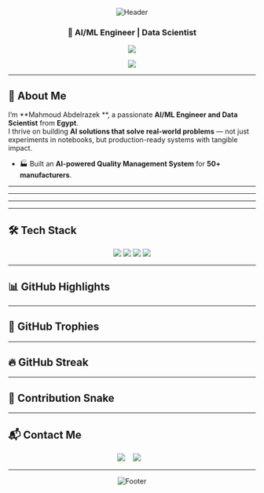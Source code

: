 <!-- ===========================
     Mahmoud Abdelrazek — README
=========================== -->

<!-- Gradient Header -->
<p align="center">
  <img src="https://capsule-render.vercel.app/api?type=waving&color=0:007BFF,100:00CFFF&height=200&section=header&text=-Eldin&fontColor=ffffff&fontSize=50&animation=twinkling&fontAlignY=40" alt="Header"/>
</p>

<h3 align="center">🚀 AI/ML Engineer | Data Scientist </h3>

<p align="center">
  <a href="https://www.google.com/search?q=Sayed+Tag-Eldin">
    <img src="https://readme-typing-svg.herokuapp.com/?lines=Building%20AI%20Solutions%20for%20Impact;Passionate%20Community%20Leader;Visit%20www.sayedtag.me&font=Fira%20Code&center=true&color=00CFFF&pause=2000">
  </a>
</p>

<p align="center">
  <img src="https://komarev.com/ghpvc/?username=sayedtageldin&style=flat&color=007BFF"/> <!-- Profile Views -->
</p>

---

## 👋 About Me  

I’m **Mahmoud Abdelrazek **, a passionate **AI/ML Engineer and Data Scientist** from **Egypt**.  
I thrive on building **AI solutions that solve real-world problems** — not just experiments in notebooks, but production-ready systems with tangible impact.  

- 🏭 Built an **AI-powered Quality Management System** for **50+ manufacturers**.  

---
---

---

---

## 🛠️ Tech Stack  

<p align="center">
  <img src="https://img.shields.io/badge/Python-3776AB?style=for-the-badge&logo=python&logoColor=white" />
  <img src="https://img.shields.io/badge/TensorFlow-FF6F00?style=for-the-badge&logo=tensorflow&logoColor=white" />
  <img src="https://img.shields.io/badge/PyTorch-EE4C2C?style=for-the-badge&logo=pytorch&logoColor=white" />
  <img src="https://img.shields.io/badge/PostgreSQL-336791?style=for-the-badge&logo=postgresql&logoColor=white" /><br>
</p>

---

## 📊 GitHub Highlights  


---

## 🏅 GitHub Trophies  



---

## 🔥 GitHub Streak  


---

## 🐍 Contribution Snake  


---

## 📬 Contact Me  

<p align="center">
  <a href="mailto:mahmoudwarshana0@gmail.com"><img src="https://img.shields.io/badge/Email-D14836?style=for-the-badge&logo=gmail&logoColor=white" /></a>
  &nbsp;&nbsp;
  <a href="https://www.linkedin.com/in/mahmoud-abdelrazek-980066283"><img src="https://img.shields.io/badge/LinkedIn-0A66C2?style=for-the-badge&logo=linkedin&logoColor=white" /></a>
  &nbsp;&nbsp;


</p>

---

<!-- Footer -->
<p align="center">
  <img src="https://capsule-render.vercel.app/api?type=waving&color=0:00CFFF,100:007BFF&height=120&section=footer" alt="Footer"/>
</p>
